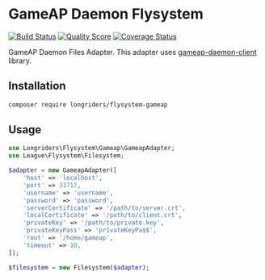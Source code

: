 # GameAP Daemon Flysystem

[![Build Status](https://travis-ci.com/et-nik/flysystem-gameap.svg?branch=master)](https://travis-ci.com/et-nik/flysystem-gameap)
[![Quality Score](https://img.shields.io/scrutinizer/g/et-nik/flysystem-gameap.svg?style=flat-square)](https://scrutinizer-ci.com/g/et-nik/flysystem-gameap)
[![Coverage Status](https://scrutinizer-ci.com/g/et-nik/flysystem-gameap/badges/coverage.png?b=master)](https://scrutinizer-ci.com/g/et-nik/flysystem-gameap/code-structure)

GameAP Daemon Files Adapter.
This adapter uses [gameap-daemon-client](https://github.com/et-nik/gameap-daemon-client) library.

## Installation

```bash
composer require longriders/flysystem-gameap
```

## Usage

```php
use Longriders\Flysystem\Gameap\GameapAdapter;
use League\Flysystem\Filesystem;

$adapter = new GameapAdapter([
    'host' => 'localhost',
    'port' => 31717,
    'username' => 'username',
    'password' => 'password',
    'serverCertificate' => '/path/to/server.crt',
    'localCertificate' => '/path/to/client.crt',
    'privateKey' => '/path/to/private.key',
    'privateKeyPass' => 'pr1vateKeyPa$$',
    'root' => '/home/gameap',
    'timeout' => 10,
]);

$filesystem = new Filesystem($adapter);
```